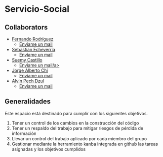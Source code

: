 # Servicio-Social
<h2>Collaborators</h2>
<ul>
  <li>
    <a href="#">Fernando Rodríguez</a>
    <ul><li>
      <a href="mailto:a12216291@alumnos.uady.mx?subject=Servicio Social ">Envíame un mail</a>
    </li></ul>
  </li>
  <li>
    <a href="#">Sebastian Echeverría</a>
    <ul><li>
      <a href="mailto:sebastian15971404@gmail.com?subject=Servicio Social ">Envíame un mail</a>
    </li></ul>
  </li>
  <li>
    <a href="#">Suemy Castillo</a>
    <ul><li>
      <a href="mailto:suemi.asahina@gmail.com?subject=Servicio Social ">Envíame un mail/a>
    </li></ul>
  </li>
  <li>
    <a href="#">Jorge Alberto Chi</a>
    <ul><li>
      <a href="mailto:jorch.aleon@gmail.com?subject=Servicio Social ">Envíame un mail</a>
    </li></ul>
  </li>
  <li>
    <a href="#">Alvin Pech Dzul</a>
    <ul><li>
      <a href="mailto:alvin.pech.00@gmail.com?subject=Servicio Social ">Envíame un mail</a>
    </li></ul>
  </li>

</ul>
<section>
  <article>
    <h2>Generalidades</h2>
    Este espacio está destinado para cumplir con los siguientes objetivos.
    <ol>
      <li>Tener un control de los cambios en la construcción del código </li>
      <li>Tener un respaldo del trabajo para mitigar riesgos de pérdida de información </li>
      <li>Llevar un control del trabajo aplicado por cada miembro del grupo</li>
      <li>Gestionar mediante la herramiento kanba integrada en github las tareas asignadas y los objetivos cumplidos</li>
    </ol>
  </article>  
</section>
